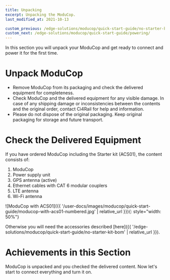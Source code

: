 ```yaml
---
title: Unpacking
excerpt: Unpacking the ModuCop.
last_modified_at: 2021-10-13

custom_previous: /edge-solutions/moducop/quick-start-guide/no-starter-kit-bom/
custom_next: /edge-solutions/moducop/quick-start-guide/powering/
---
```


In this section you will unpack your ModuCop and get ready to connect and power it for the first time.

# Unpack ModuCop
* Remove ModuCop from its packaging and check the delivered equipment for completeness.
* Check ModuCop and the delivered equipment for any visible damage. In case of any shipping damage or inconsistencies between the contents and the original order, contact Ci4Rail for help and information.
* Please do not dispose of the original packaging. Keep original packaging for storage and future transport. 

# Check the Delivered Equipment
If you have ordered ModuCop including the Starter kit (ACS01), the content consists of:

1. ModuCop
2. Power supply unit
3. GPS antenna (active)
4. Ethernet cables with CAT 6 modular couplers
5. LTE antenna
6. Wi-Fi antenna 

![ModuCop with ACS01]({{ '/user-docs/images/moducop/quick-start-guide/moducop-with-acs01-numbered.jpg' | relative_url }}){: style="width: 50%"}

Otherwise you will need the accessories described [here]({{ '/edge-solutions/moducop/quick-start-guide/no-starter-kit-bom' | relative_url }}).

# Achievements in this Section
ModuCop is unpacked and you checked the delivered content. Now let's start to connect everything and turn it on.
